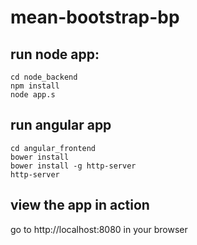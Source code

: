 # mean-bootstrap-bp

## run node app:
```
cd node_backend
npm install
node app.s
```

## run angular app
```
cd angular_frontend
bower install
bower install -g http-server
http-server
```

## view the app in action
go to http://localhost:8080 in your browser
